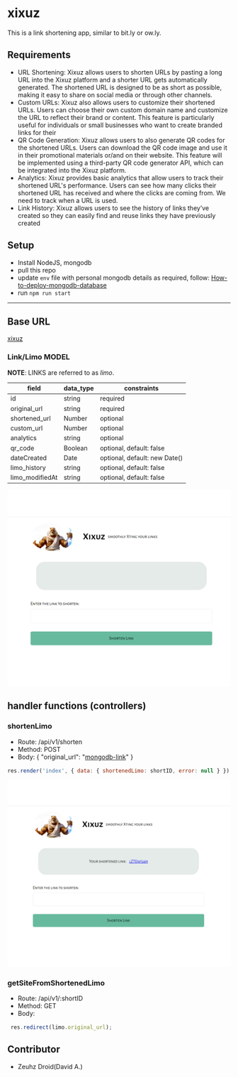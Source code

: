 # **xixuz**

This is a link shortening app, similar to bit.ly or ow.ly.

## Requirements

- URL Shortening:
  Xixuz allows users to shorten URLs by pasting a long URL into the Xixuz platform and a
  shorter URL gets automatically generated. The shortened URL is designed to be as short as
  possible, making it easy to share on social media or through other channels.
- Custom URLs:
  Xixuz also allows users to customize their shortened URLs. Users can choose their own
  custom domain name and customize the URL to reflect their brand or content. This feature is
  particularly useful for individuals or small businesses who want to create branded links for their
- QR Code Generation:
  Xixuz allows users to also generate QR codes for the shortened URLs. Users can download
  the QR code image and use it in their promotional materials or/and on their website. This
  feature will be implemented using a third-party QR code generator API, which can be integrated
  into the Xixuz platform.
- Analytics:
  Xixuz provides basic analytics that allow users to track their shortened URL's performance.
  Users can see how many clicks their shortened URL has received and where the clicks are
  coming from. We need to track when a URL is used.
- Link History:
  Xixuz allows users to see the history of links they’ve created so they can easily find and reuse
  links they have previously created

## Setup

- Install NodeJS, mongodb
- pull this repo
- update `env` file with personal mongodb details as required, follow: [How-to-deploy-mongodb-database](https://www.freecodecamp.org/news/learn-mongodb-a4ce205e7739/)
- run `npm run start`

---

## Base URL

[xixuz](https://xixuz.onrender.com/)

### Link/Limo MODEL

**NOTE**: LINKS are referred to as _limo_.

| field           | data_type | constraints                   |
| --------------- | --------- | ----------------------------- |
| id              | string    | required                      |
| original_url    | string    | required                      |
| shortened_url   | Number    | optional                      |
| custom_url      | Number    | optional                      |
| analytics       | string    | optional                      |
| qr_code         | Boolean   | optional, default: false      |
| dateCreated     | Date      | optional, default: new Date() |
| limo_history    | string    | optional, default: false      |
| limo_modifiedAt | string    | optional, default: false      |

![xixuz Landing page - name request.](./public/imgs/site-image-1.png)

## handler functions (controllers)

### shortenLimo

- Route: /api/v1/shorten
- Method: POST
- Body: {
  "original_url": "[mongodb-link](https://cloud.mongodb.com/v2/)"
  }

```JavaScript
res.render('index', { data: { shortenedLimo: shortID, error: null } });
```

![xixuz return message.](./public/imgs/site-image-2.png)

### getSiteFromShortenedLimo

- Route: /api/v1/:shortID
- Method: GET
- Body:

```JavaScript
 res.redirect(limo.original_url);
```

## Contributor

- Zeuhz Droid(David A.)
